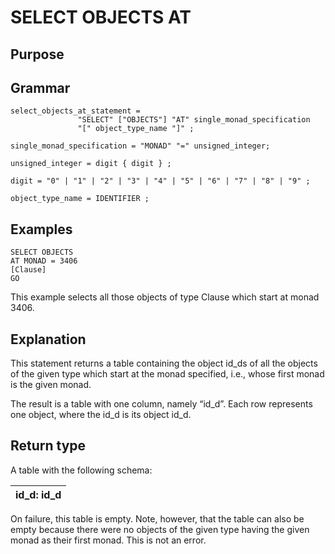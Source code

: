 # SELECT OBJECTS AT

## Purpose

## Grammar

```
select_objects_at_statement =
               "SELECT" ["OBJECTS"] "AT" single_monad_specification
               "[" object_type_name "]" ;

single_monad_specification = "MONAD" "=" unsigned_integer;

unsigned_integer = digit { digit } ;

digit = "0" | "1" | "2" | "3" | "4" | "5" | "6" | "7" | "8" | "9" ;

object_type_name = IDENTIFIER ;  

```

## Examples

```
SELECT OBJECTS
AT MONAD = 3406
[Clause]
GO
```

This example selects all those objects of type Clause which start at
monad 3406.

## Explanation

This statement returns a table containing the object id\_ds of all the
objects of the given type which start at the monad specified, i.e.,
whose first monad is the given monad.

The result is a table with one column, namely “id\_d”. Each row
represents one object, where the id\_d is its object id\_d.


## Return type

A table with the following schema:

| id\_d: id\_d |
| :----------: |

On failure, this table is empty. Note, however, that the table can also
be empty because there were no objects of the given type having the
given monad as their first monad. This is not an error.



